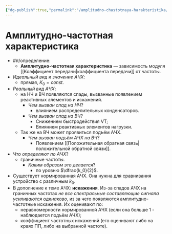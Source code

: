 ```yaml
---
{"dg-publish":true,"permalink":"/amplitudno-chastotnaya-harakteristika/","dgHomeLink":true,"dgPassFrontmatter":false}
---
```



# Амплитудно-частотная характеристика

- #π/определение:
	- **Амплитудно-частотная характеристика** — зависимость модуля [[Коэффициент передачи|коэффициента передачи]] от частоты.
- *Идеальный вид и значение АЧХ*:
	- прямая, $K_0=const$.
- *Реальный вид АЧХ*:
	- на НЧ и ВЧ появляются спады, вызванные появлением реактивных элементов и искажений.
		- *Чем вызван спад на НЧ*?
			- влиянием распределительных конденсаторов.
		- *Чем вызван спад на ВЧ*?
			- Снижением быстродействия VT;
			- Влиянием реактивных элементов нагрузки.
	- Так же на ВЧ может проявиться подъём АЧХ.
		- *Чем вызван подъём АЧХ на ВЧ*?
			- Появлением [[Положительная обратная связь|положительной обратной связи]].
- *Что определяют по АЧХ*?
	- граничные частоты.
		- *Каким образом это делается*?
			- по уровню $\dfrac{k_0}{2}$.
- Существует нормированная АЧХ. Она нужна для сравнивания устройство с различным $k_0$.
- В дополнение к теме АЧХ: **искажения**. Из-за спадов АЧХ на граничных частотах *не все спектральные составляющие сигнала усиливаются одинаково*, из за чего появляются амплитудно-частотные искажения. Их оценивают по:
	- неравномерности нормированной АЧХ (если она больше 1 - наблюдается подъём АЧХ);
	- коэффициент частотных искажений (его оценивают либо на краях ПП, либо на выбранной частоте).